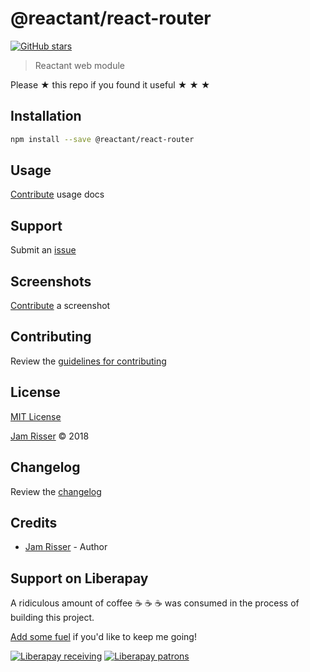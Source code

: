 # @reactant/react-router

[![GitHub stars](https://img.shields.io/github/stars/codejamninja/@reactant/react-router.svg?style=social&label=Stars)](https://github.com/codejamninja/reactant/package/react-router)

> Reactant web module

Please ★ this repo if you found it useful ★ ★ ★



## Installation

```sh
npm install --save @reactant/react-router
```



## Usage

[Contribute](https://github.com/codejamninja/reactant/package/react-router/blob/master/CONTRIBUTING.md) usage docs


## Support

Submit an [issue](https://github.com/codejamninja/reactant/package/react-router/issues/new)


## Screenshots

[Contribute](https://github.com/codejamninja/reactant/package/react-router/blob/master/CONTRIBUTING.md) a screenshot


## Contributing

Review the [guidelines for contributing](https://github.com/codejamninja/reactant/package/react-router/blob/master/CONTRIBUTING.md)


## License

[MIT License](https://github.com/codejamninja/reactant/package/react-router/blob/master/LICENSE)

[Jam Risser](https://codejam.ninja) © 2018


## Changelog

Review the [changelog](https://github.com/codejamninja/reactant/package/react-router/blob/master/CHANGELOG.md)


## Credits

* [Jam Risser](https://codejam.ninja) - Author


## Support on Liberapay

A ridiculous amount of coffee ☕ ☕ ☕ was consumed in the process of building this project.

[Add some fuel](https://liberapay.com/codejamninja/donate) if you'd like to keep me going!

[![Liberapay receiving](https://img.shields.io/liberapay/receives/codejamninja.svg?style=flat-square)](https://liberapay.com/codejamninja/donate)
[![Liberapay patrons](https://img.shields.io/liberapay/patrons/codejamninja.svg?style=flat-square)](https://liberapay.com/codejamninja/donate)

